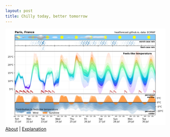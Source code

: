 ```yaml
---
layout: post
title: Chilly today, better tomorrow
---
```


![Heatforecast meteogram Paris 21 July 2024](images/paris_2024072100.png)
[About](https://heatforecast.github.io/about/) | [Explanation](https://heatforecast.github.io/explanation/)